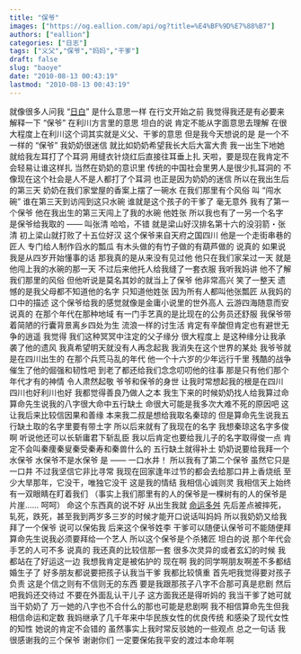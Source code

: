 ```yaml
---
title: "保爷"
images: ["https://og.eallion.com/api/og?title=%E4%BF%9D%E7%88%B7"]
authors: ["eallion"]
categories: ["日志"]
tags: ["义父","保爷","妈妈","干爹"]
draft: false
slug: "baoye"
date: "2010-08-13 00:43:19"
lastmod: "2010-08-13 00:43:19"
---
```


就像很多人问我 “[日白](http://baike.baidu.com/view/609818.htm)” 是什么意思一样
在行文开始之前
我觉得我还是有必要来解释一下 “保爷” 在利川方言里的意思
坦白的说
肯定不能从字面意思去理解
在很大程度上在利川这个词其实就是义父、干爹的意思
但是我今天想说的是
是一个不一样的 “保爷”
我奶奶很迷信
就比如奶奶希望我长大后大富大贵
我一出生下地她就给我左耳打了个耳洞
用缝衣针烧红后直接往耳垂上扎
天啦，要是现在我肯定不会轻易让谁这样扎
当然在奶奶的意识里
传统的中国社会里男人是很少扎耳洞的
不像现在这个社会是人不是人都打了个耳洞
也正是因为奶奶的迷信
所以在我出生后的第三天
奶奶在我们家堂屋的香案上摆了一碗水
在我们那里有个风俗
叫 “闯水碗”
谁在第三天到访闯到这只水碗
谁就是这个孩子的干爹了
毫无意外
我有了第一个保爷
他在我出生的第三天闯上了我的水碗
他姓张
所以我也有了一另一个名字
是保爷给我取的 —— 叫张清
哈哈，不错
就是梁山好汉排名第十六的没羽箭・张清
初上梁山就打败了十五位好汉
这个保爷来自天府之国四川
他是一个走街串巷的匠人
专门给人制作舀水的瓢瓜
有木头做的有竹子做的有葫芦做的
说真的
如果说我是从四岁开始懂事的话
那我真的是从来没有见过他
他只在我们家呆过一天
就是他闯上我的水碗的那一天
不过后来他托人给我缝了一套衣服
我听我妈讲
他不了解我们那里的风俗
但他听说是莫名其妙的就当上了保爷
他非常高兴
笑了一整天
遗憾的是我父母都不知道他的名字
只知道他姓张
因为所有人都叫他张瓢匠
从我妈的口中的描述
这个保爷给我的感觉就像是金庸小说里的世外高人
云游四海随意而安
说真的
在那个年代在那种地域
有一门手艺真的是比现在的公务员还舒服
我保爷带着简陋的行囊背景离乡四处为生
流浪一样的讨生活
肯定有辛酸但肯定也有避世无争的逍遥
我觉得
我们这种冥冥中注定的父子缘分
很大程度上
是这种缘分让我承袭了他的遗风
我真希望明天就没有人再念起我
我消失在这个世界的某处
我爷爷就是在四川出生的
在那个兵荒马乱的年代
他一个十六岁的少年远行千里
残酷的战争催生了他的倔强和韧性吧
到老了都还给我们念念叨叨他的往事
那是只有他们那个年代才有的神情
令人肃然起敬
爷爷和保爷的身世
让我时常想起我的根是在四川
四川也好利川也好
我都觉得善良乃做人之本
我生下来的时候奶奶找人给我算过命
算命先生说我的八字很大命中五行缺土
命很大可能是我多次大难不死的原因吧
这让我后来比较信因果和善缘
本来我二叔是想给我取名秦琼的
但是算命先生说我五行缺土取的名字里要有带土字
所以后来就有了我现在的名字
我想秦琼这名字多俊啊
听说他还可以长斩庸君下斩乱臣
我以后肯定也要给我儿子的名字取得俊一点
肯定不会叫秦痩秦叟秦受秦寿和秦兽什么的
五行缺土就得补土
奶奶说要给我拜一个水保爷
水保爷不是水保爷 是 —— 一口水井！
所以我有了第二个保爷
虽然它只是一口井
不过我坚信它非比寻常
我现在回家逢年过节的都会去给那口井上香烧纸
至少大旱那年，它没干，唯独它没干
这是我的情结
我相信心诚则灵
我相信天上始终有一双眼睛在盯着我们
（事实上我们那里有的人的保爷是一棵树有的人的保爷是片崖…… 呵呵）
命这个东西真的说不好
从出生我就 [命运多舛](http://eallion.com/alive)
先后差点被摔死，轧死，跌死，甚至我到两岁多三岁的时候才能开口说话叫妈妈
所以我奶奶又给我拜了一个保爷
说可以保佑我
后来这个保爷姓李
干爹可以随便认保爷可不能随便拜
算命先生说我必须要拜给一个艺人
所以这个保爷是个杀猪匠
坦白的说
那个年代会手艺的人可不多
说真的
我还真的比较信那一套
很多次灵异的或者玄幻的时候
我都站在了好运这一边
我想我肯定是被佑护的
现在啊
我的同学啊朋友啊差不多都结婚生子了
好多朋友都说要把孩子认我当干爹
我都比较慎重
首先吧我觉得要对孩子负责
这是个信之则有不信则无的东西
要是我跟那孩子八字不合那可真是悲剧
然后吧我妈还交待过
不要在外面乱认干儿子
这方面我还是得听妈的
我当干爹了她可就当干奶奶了
万一她的八字也不合什么的那也可能是悲剧啊
我不相信算命先生但我相信命运和定数
我妈继承了几千年来中华民族女性的优良传统
和感染了现代女性的知性
她说的肯定不会错的
虽然事实上我时常反驳她的一些观点
总之一句话
我很感谢我的三个保爷
谢谢你们
一定要保佑我平安的渡过本命年啊
